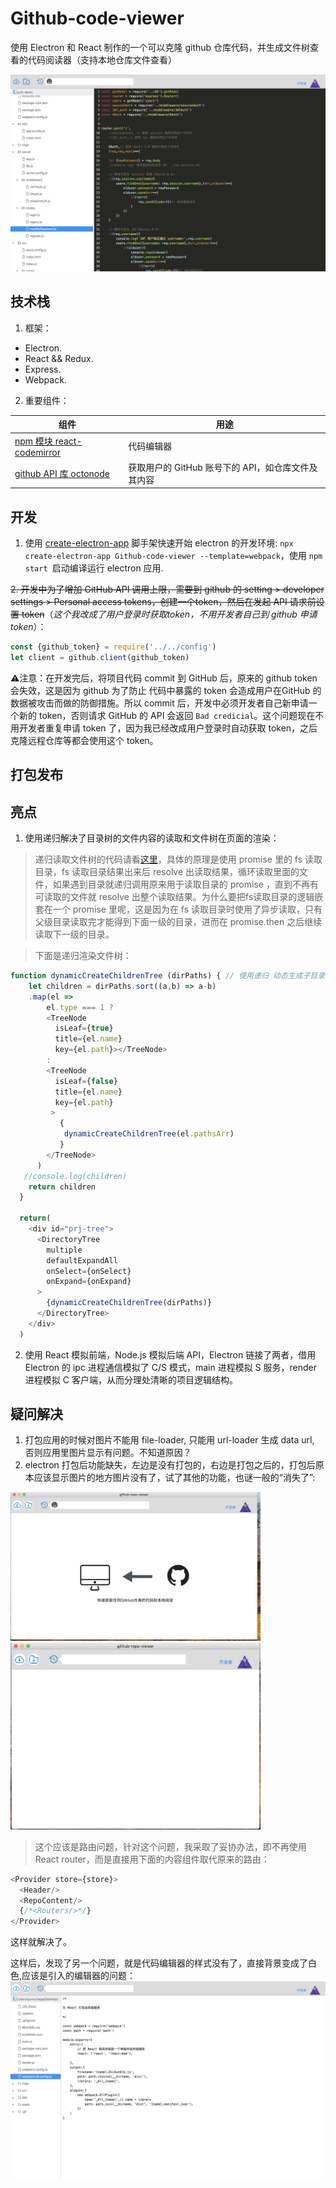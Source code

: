 # Github-code-viewer

使用 Electron 和 React 制作的一个可以克隆 github 仓库代码，并生成文件树查看的代码阅读器（支持本地仓库文件查看）

![](./prj-dev-Doc-Material/electron-app.png)

## 技术栈

1. 框架：

- Electron.
- React && Redux.
- Express.
- Webpack.

2. 重要组件：

| 组件 |  用途  |
| --- | --- |
|  [npm 模块 react-codemirror](https://www.npmjs.com/package/react-codemirror)  |  代码编辑器  |
|  [github API 库 octonode](https://github.com/pksunkara/octonode) |  获取用户的 GitHub 账号下的 API，如仓库文件及其内容  |

## 开发

1. 使用 [create-electron-app](https://www.electronforge.io/) 脚手架快速开始 electron 的开发环境: `npx create-electron-app Github-code-viewer --template=webpack`，使用 `npm start `启动编译运行 electron 应用. 

~~2. 开发中为了增加 GitHub API 调用上限，需要到 github 的 setting > developer settings > Personal access tokens，创建一个token，然后在发起 API 请求前设置 token~~（*这个我改成了用户登录时获取token，不用开发者自己到 github 申请 token*）：
```js
const {github_token} = require('../../config')
let client = github.client(github_token)
```
⚠️注意：在开发完后，将项目代码 commit 到 GitHub 后，原来的 github token 会失效，这是因为 github 为了防止 代码中暴露的 token 会造成用户在GitHub 的数据被攻击而做的防御措施。所以 commit 后，开发中必须开发者自己新申请一个新的 token，否则请求 GitHub 的 API 会返回 `Bad credicial`。这个问题现在不用开发者重复申请 token 了，因为我已经改成用户登录时自动获取 token，之后克隆远程仓库等都会使用这个 token。

## 打包发布


## 亮点

1. 使用递归解决了目录树的文件内容的读取和文件树在页面的渲染：

>递归读取文件树的代码请看[这里](https://github.com/qumuchegi/github-code-viewer/blob/e1ba1e63f6f38f5e70693df426da38f3a2c20e1d/src/main/server-routes/middleweres.js#L83)，具体的原理是使用 promise 里的 fs 读取目录，fs 读取目录结果出来后 resolve 出读取结果，循环读取里面的文件，如果遇到目录就递归调用原来用于读取目录的 promise ，直到不再有可读取的文件就 resolve 出整个读取结果。为什么要把fs读取目录的逻辑嵌套在一个 promise 里呢，这是因为在 fs 读取目录时使用了异步读取，只有父级目录读取完才能得到下面一级的目录，进而在 promise.then 之后继续读取下一级的目录。

>下面是递归渲染文件树：

```js
function dynamicCreateChildrenTree (dirPaths) { // 使用递归 动态生成子目录树
    let children = dirPaths.sort((a,b) => a-b)
    .map(el => 
        el.type === 1 ?
        <TreeNode 
          isLeaf={true} 
          title={el.name} 
          key={el.path}></TreeNode>
        :
        <TreeNode 
          isLeaf={false}  
          title={el.name} 
          key={el.path} 
         >
           {
            dynamicCreateChildrenTree(el.pathsArr)
           }
        </TreeNode>
      )
   //console.log(children)
    return children
  }

  return(
    <div id="prj-tree">
      <DirectoryTree 
        multiple 
        defaultExpandAll 
        onSelect={onSelect} 
        onExpand={onExpand}
      >
        {dynamicCreateChildrenTree(dirPaths)}
      </DirectoryTree>
    </div>
  )
```

2. 使用 React 模拟前端，Node.js 模拟后端 API，Electron 链接了两者，借用 Electron 的 ipc 进程通信模拟了 C/S 模式，main 进程模拟 S 服务，render 进程模拟 C 客户端，从而分理处清晰的项目逻辑结构。

## 疑问解决

1. 打包应用的时候对图片不能用 file-loader, 只能用 url-loader 生成 data url, 否则应用里图片显示有问题。不知道原因？
2. electron 打包后功能缺失，左边是没有打包的，右边是打包之后的，打包后原本应该显示图片的地方图片没有了，试了其他的功能，也谜一般的“消失了”:
<div >
<img src='./prj-dev-Doc-Material/bug1.png' style="width: 400px"/>
<img src='./prj-dev-Doc-Material/bug2.png' style="width: 400px"/>
</div>

>这个应该是路由问题，针对这个问题，我采取了妥协办法，即不再使用 React router，而是直接用下面的内容组件取代原来的路由：

```js
<Provider store={store}>
  <Header/>
  <RepoContent/>
  {/*<Routers/>*/}
</Provider>
```
这样就解决了。

这样后，发现了另一个问题，就是代码编辑器的样式没有了，直接背景变成了白色,应该是引入的编辑器的问题：
<img src='./prj-dev-Doc-Material/bug3.png' style="width: 600px"/>
